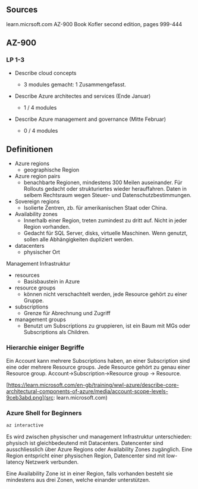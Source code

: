  ## Sources

learn.micrsoft.com AZ-900
Book Kofler second edition, pages 999-444

## AZ-900

### LP 1-3

* Describe cloud concepts

  * 3 modules gemacht: 1 Zusammengefasst.
  
* Describe Azure architectes and services (Ende Januar)

  * 1 / 4 modules
  
* Describe Azure management and governance (Mitte Februar)
  
  * 0 / 4 modules

## Definitionen

* Azure regions
  * geographische Region  
* Azure region pairs
  * benachbarte Regionen, mindestens 300 Meilen auseinander. Für Rollouts gedacht oder strukturiertes
    wieder herauffahren. Daten in selbem Rechtsraum wegen Steuer- und Datenschutzbestimmungen.
* Sovereign regions
  * Isolierte Zentren, zb. für amerikanischen Staat oder China.
* Availability zones
  * Innerhalb einer Region, treten zumindest zu dritt auf. Nicht in jeder Region vorhanden.
  * Gedacht für SQL Server, disks, virtuelle Maschinen. Wenn genutzt, sollen alle Abhängigkeiten 
    dupliziert werden.
* datacenters
  * physischer Ort

Management Infrastruktur
* resources 
  * Basisbaustein in Azure
* resource groups
  * können nicht verschachtelt werden, jede Resource gehört zu einer Gruppe.
* subscriptions
  * Grenze für Abrechnung und Zugriff
* management groups
  * Benutzt um Subscriptions zu gruppieren, ist ein Baum mit MGs oder Subscriptions als Children.

### Hierarchie einiger Begriffe

Ein Account kann mehrere Subscriptions haben, an einer Subscription sind eine oder mehrere Resource groups.
Jede Resource gehört zu genau einer Resource group. Account->Subscription->Resource group -> Resource.

[https://learn.microsoft.com/en-gb/training/wwl-azure/describe-core-architectural-components-of-azure/media/account-scope-levels-9ceb3abd.png](src: learn.microsoft.com)

### Azure Shell for Beginners

```powershell
az interactive
```

Es wird zwischen physischer und management Infrastruktur unterschieden: physisch ist gleichbedeutend mit Datacenters.
Datencenter sind ausschliesslich über Azure Regions oder Availability Zones zugänglich. Eine Region entspricht einer physischen
Region, Datencenter sind mit low-latency Netzwerk verbunden.

Eine Availability Zone ist in einer Region, falls vorhanden besteht sie mindestens aus drei Zonen, welche einander unterstützen.





